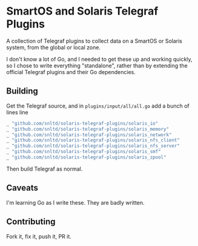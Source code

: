 # SmartOS and Solaris Telegraf Plugins

A collection of Telegraf plugins to collect data on a SmartOS or
Solaris system, from the global or local zone.

I don't know a lot of Go, and I needed to get these up and working
quickly, so I chose to write everything "standalone", rather than by
extending the official Telegraf plugins and their Go dependencies.

## Building

Get the Telegraf source, and in `plugins/input/all/all.go` add a
bunch of lines line

```go
_ "github.com/snltd/solaris-telegraf-plugins/solaris_io"
_ "github.com/snltd/solaris-telegraf-plugins/solaris_memory"
_ "github.com/snltd/solaris-telegraf-plugins/solaris_network"
_ "github.com/snltd/solaris-telegraf-plugins/solaris_nfs_client"
_ "github.com/snltd/solaris-telegraf-plugins/solaris_nfs_server"
_ "github.com/snltd/solaris-telegraf-plugins/solaris_smf"
_ "github.com/snltd/solaris-telegraf-plugins/solaris_zpool"
```

Then build Telegraf as normal.

## Caveats

I'm learning Go as I write these. They are badly written.

## Contributing

Fork it, fix it, push it, PR it.
